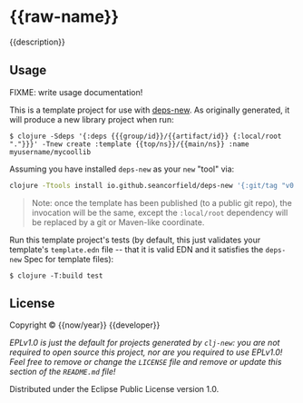 # {{raw-name}}

{{description}}

## Usage

FIXME: write usage documentation!

This is a template project for use with [deps-new](https://github.com/seancorfield/deps-new).
As originally generated, it will produce a new library project when run:

    $ clojure -Sdeps '{:deps {{{group/id}}/{{artifact/id}} {:local/root "."}}}' -Tnew create :template {{top/ns}}/{{main/ns}} :name myusername/mycoollib

Assuming you have installed `deps-new` as your `new` "tool" via:

```bash
clojure -Ttools install io.github.seancorfield/deps-new '{:git/tag "v0.4.1"}' :as new
```

> Note: once the template has been published (to a public git repo), the invocation will be the same, except the `:local/root` dependency will be replaced by a git or Maven-like coordinate.

Run this template project's tests (by default, this just validates your template's `template.edn`
file -- that it is valid EDN and it satisfies the `deps-new` Spec for template files):

    $ clojure -T:build test

## License

Copyright © {{now/year}} {{developer}}

_EPLv1.0 is just the default for projects generated by `clj-new`: you are not_
_required to open source this project, nor are you required to use EPLv1.0!_
_Feel free to remove or change the `LICENSE` file and remove or update this_
_section of the `README.md` file!_

Distributed under the Eclipse Public License version 1.0.
